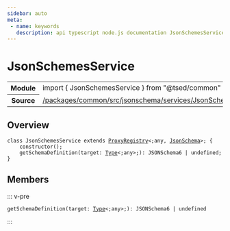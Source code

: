 ```yaml
---
sidebar: auto
meta:
 - name: keywords
   description: api typescript node.js documentation JsonSchemesService service
---
```

# JsonSchemesService <Badge text="Service" type="service"/>
<!-- Summary -->
<section class="symbol-info"><table class="is-full-width"><tbody><tr><th>Module</th><td><div class="lang-typescript"><span class="token keyword">import</span> { JsonSchemesService }&nbsp;<span class="token keyword">from</span>&nbsp;<span class="token string">"@tsed/common"</span></div></td></tr><tr><th>Source</th><td><a href="https://github.com/Romakita/ts-express-decorators/blob/v4.31.4/packages/common/src/jsonschema/services/JsonSchemesService.ts#L0-L0">/packages/common/src/jsonschema/services/JsonSchemesService.ts</a></td></tr></tbody></table></section>

<!-- Overview -->
## Overview


<pre><code class="typescript-lang "><span class="token keyword">class</span> JsonSchemesService <span class="token keyword">extends</span> <a href="/api/core/class/ProxyRegistry.html"><span class="token">ProxyRegistry</span></a>&lt<span class="token punctuation">;</span><span class="token keyword">any</span><span class="token punctuation">,</span> <a href="/api/common/jsonschema/class/JsonSchema.html"><span class="token">JsonSchema</span></a>&gt<span class="token punctuation">;</span> <span class="token punctuation">{</span>
    <span class="token keyword">constructor</span><span class="token punctuation">(</span><span class="token punctuation">)</span><span class="token punctuation">;</span>
    <span class="token function">getSchemaDefinition</span><span class="token punctuation">(</span>target<span class="token punctuation">:</span> <a href="/api/core/interfaces/Type.html"><span class="token">Type</span></a>&lt<span class="token punctuation">;</span><span class="token keyword">any</span>&gt<span class="token punctuation">;</span><span class="token punctuation">)</span><span class="token punctuation">:</span> JSONSchema6 | undefined<span class="token punctuation">;</span>
<span class="token punctuation">}</span></code></pre>



<!-- Members -->




## Members


::: v-pre

<div class="method-overview">
<pre><code class="typescript-lang "><span class="token function">getSchemaDefinition</span><span class="token punctuation">(</span>target<span class="token punctuation">:</span> <a href="/api/core/interfaces/Type.html"><span class="token">Type</span></a>&lt<span class="token punctuation">;</span><span class="token keyword">any</span>&gt<span class="token punctuation">;</span><span class="token punctuation">)</span><span class="token punctuation">:</span> JSONSchema6 | undefined</code></pre>

</div>



:::